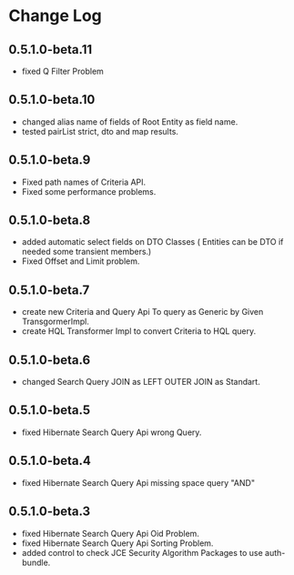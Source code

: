 # Change Log

## 0.5.1.0-beta.11
* fixed Q Filter Problem

## 0.5.1.0-beta.10
* changed alias name of fields of Root Entity as field name.
* tested pairList strict,  dto and map results.

## 0.5.1.0-beta.9
* Fixed path names of Criteria API.
* Fixed some performance problems.

## 0.5.1.0-beta.8
* added automatic select fields on DTO Classes ( Entities can be DTO if needed some transient members.)
* Fixed Offset and Limit problem.

## 0.5.1.0-beta.7
* create new Criteria and Query Api To query as Generic by Given TransgormerImpl.
* create HQL Transformer Impl to convert Criteria to HQL query.

## 0.5.1.0-beta.6
* changed Search Query JOIN as LEFT OUTER JOIN as Standart.

## 0.5.1.0-beta.5
* fixed Hibernate Search Query Api wrong Query.

## 0.5.1.0-beta.4
* fixed Hibernate Search Query Api missing space query "AND"

## 0.5.1.0-beta.3
* fixed Hibernate Search Query Api Oid Problem.
* fixed Hibernate Search Query Api Sorting Problem.
* added control to check JCE Security Algorithm Packages to use auth-bundle. 

